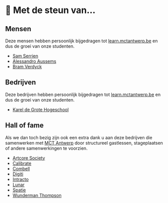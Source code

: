 # 🙏 Met de steun van...

## Mensen

Deze mensen hebben persoonlijk bijgedragen tot [learn.mctantwerp.be](https://learn.mctantwerp.be) en dus de groei van onze studenten.

* [Sam Serrien](https://www.linkedin.com/in/samserrien/)
* [Alessandro Aussems](https://www.linkedin.com/in/alessandroaussems/)
* [Bram Verdyck](https://www.linkedin.com/in/bramverdyck/)

## Bedrijven

Deze bedrijven hebben persoonlijk bijgedragen tot [learn.mctantwerp.be](https://learn.mctantwerp.be) en dus de groei van onze studenten.

* [Karel de Grote Hogeschool](https://www.kdg.be)

## Hall of fame

Als we dan toch bezig zijn ook een extra dank u aan deze bedrijven die samenwerken met [MCT Antwerp](https://www.kdg.be/multimedia-creative-technologies) door structureel gastlessen, stageplaatsen of andere samenwerkingen te voorzien.

* [Artcore Society](https://www.artcoresociety.com/)
* [Calibrate](https://www.calibrate.be/nl)
* [Combell](https://www.combell.com)
* [Digiti](https://www.digiti.be/)
* [Intracto](https://intracto.be)
* [Lunar](https://lunar.be/)
* [Spatie](https://spatie.be)
* [Wunderman Thompson](https://www.wundermanthompson.com/belgium)
